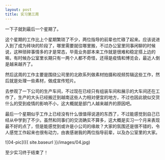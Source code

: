 ```yaml
---
layout: post
title: 实习第三周
---
```


一下子就到最后一个星期了。

这个星期的工作比上个星期繁琐了不少，两位指导的前辈也忙碌了起来。应该说进入到了成为砖块的阶段了，哪里需要就往哪里搬，不过办公室里同事闲聊的时候说，这种琐碎事情多的才是常态，毕竟业务部本来工作就是很难和稳定搭上边的嘛，有时候办公室里长期只有一两个人都不奇怪，还得是疫情和博览会，最近人倒是越来越齐了。
    
然后这周的工作主要是围绕公司里的北欧系列做素材拍摄和视频剪辑这些工作，然后就是处理一些素材，做成宣传短片。
    
去参观了一下公司的生产车间，不过现在已经只有组装车间和展示的大车间还在工作了，生产的大头已经搬迁到越南这些人力相对便宜的地方，不过也因此貌似交货什么的受到疫情的影响不小，这大概就是部门人越来越齐的原因吧。
    
最后一个星期似乎工作上已经没有什么很值得说道的东西了，不过能感觉到自己已经从中学到了不少。虽然和同事们的交流确实不算多，这大概是实习一个月来表现最不好的点了，但是能感觉到或许是小公司的缘故？大家的氛围还是很不错的，令人感觉工作起来也很有动力，由衷感谢我的两位指导前辈，以及办公室里的大家。

![04-pic]({{ site.baseurl }}/images/04.jpg)

至少实习终于结束了！
